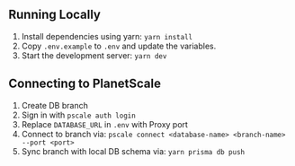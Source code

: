 ## Running Locally

1. Install dependencies using yarn: `yarn install`
2. Copy `.env.example` to `.env` and update the variables.
3. Start the development server: `yarn dev`

## Connecting to PlanetScale

1. Create DB branch
2. Sign in with `pscale auth login`
3. Replace `DATABASE_URL` in `.env` with Proxy port
4. Connect to branch via: `pscale connect <database-name> <branch-name> --port <port>`
5. Sync branch with local DB schema via: `yarn prisma db push`
